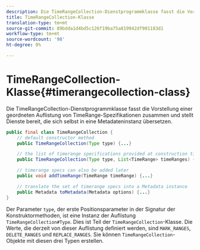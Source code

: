 ```yaml
---
description: Die TimeRangeCollection-Dienstprogrammklasse fasst die Vorstellung einer geordneten Auflistung von TimeRange-Spezifikationen zusammen und stellt Dienste bereit, die sich selbst in eine Metadateninstanz übersetzen.
title: TimeRangeCollection-Klasse
translation-type: tm+mt
source-git-commit: 89bdda1d4bd5c126f19ba75a819942df901183d1
workflow-type: tm+mt
source-wordcount: '98'
ht-degree: 0%

---
```



# TimeRangeCollection-Klasse{#timerangecollection-class}

Die TimeRangeCollection-Dienstprogrammklasse fasst die Vorstellung einer geordneten Auflistung von TimeRange-Spezifikationen zusammen und stellt Dienste bereit, die sich selbst in eine Metadateninstanz übersetzen.

<!--<a id="section_D87AA7BC628D458DAB12D5247AD34B41"></a>-->

```java
public final class TimeRangeCollection {
    // default constructor method
    public TimeRangeCollection(Type type) {...}

    // the list of timerange specifications provided at construction time 
    public TimeRangeCollection(Type type, List<TimeRange> timeRanges) {...}

    // timerange specs can also be added later
    public void addTimeRange(TimeRange timeRange) {...}

    // translate the set of timerange specs into a Metadata instance 
    public Metadata toMetadata(Metadata options) {...}
}
```

Der Parameter `type`, der erste Positionsparameter in der Signatur der Konstruktormethoden, ist eine Instanz der Auflistung `TimeRangeCollection#Type`. Dies ist Teil der `TimeRangeCollection`-Klasse. Die Werte, die derzeit von dieser Auflistung definiert werden, sind `MARK_RANGES`, `DELETE_RANGES` und `REPLACE_RANGES`. Sie können `TimeRangeCollection`-Objekte mit diesen drei Typen erstellen.
